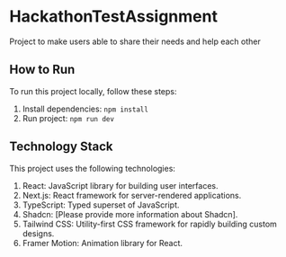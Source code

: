 # HackathonTestAssignment

Project to make users able to share their needs and help each other

## How to Run

To run this project locally, follow these steps:

1. Install dependencies: `npm install`
2. Run project: `npm run dev`

## Technology Stack

This project uses the following technologies:

1. React: JavaScript library for building user interfaces.
2. Next.js: React framework for server-rendered applications.
3. TypeScript: Typed superset of JavaScript.
4. Shadcn: [Please provide more information about Shadcn].
5. Tailwind CSS: Utility-first CSS framework for rapidly building custom designs.
6. Framer Motion: Animation library for React.
